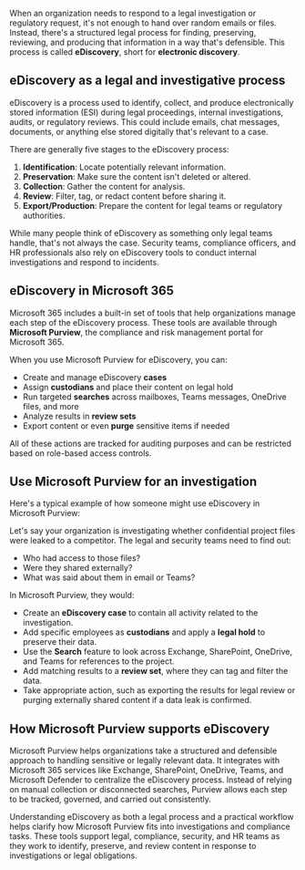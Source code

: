 When an organization needs to respond to a legal investigation or regulatory request, it's not enough to hand over random emails or files. Instead, there's a structured legal process for finding, preserving, reviewing, and producing that information in a way that's defensible. This process is called **eDiscovery**, short for **electronic discovery**.

## eDiscovery as a legal and investigative process

eDiscovery is a process used to identify, collect, and produce electronically stored information (ESI) during legal proceedings, internal investigations, audits, or regulatory reviews. This could include emails, chat messages, documents, or anything else stored digitally that's relevant to a case.

There are generally five stages to the eDiscovery process:

1. **Identification**: Locate potentially relevant information.
1. **Preservation**: Make sure the content isn't deleted or altered.
1. **Collection**: Gather the content for analysis.
1. **Review**: Filter, tag, or redact content before sharing it.
1. **Export/Production**: Prepare the content for legal teams or regulatory authorities.

While many people think of eDiscovery as something only legal teams handle, that's not always the case. Security teams, compliance officers, and HR professionals also rely on eDiscovery tools to conduct internal investigations and respond to incidents.

## eDiscovery in Microsoft 365

Microsoft 365 includes a built-in set of tools that help organizations manage each step of the eDiscovery process. These tools are available through **Microsoft Purview**, the compliance and risk management portal for Microsoft 365.

When you use Microsoft Purview for eDiscovery, you can:

- Create and manage eDiscovery **cases**
- Assign **custodians** and place their content on legal hold
- Run targeted **searches** across mailboxes, Teams messages, OneDrive files, and more
- Analyze results in **review sets**
- Export content or even **purge** sensitive items if needed

All of these actions are tracked for auditing purposes and can be restricted based on role-based access controls.

## Use Microsoft Purview for an investigation

Here's a typical example of how someone might use eDiscovery in Microsoft Purview:

Let's say your organization is investigating whether confidential project files were leaked to a competitor. The legal and security teams need to find out:

- Who had access to those files?
- Were they shared externally?
- What was said about them in email or Teams?

In Microsoft Purview, they would:

- Create an **eDiscovery case** to contain all activity related to the investigation.
- Add specific employees as **custodians** and apply a **legal hold** to preserve their data.
- Use the **Search** feature to look across Exchange, SharePoint, OneDrive, and Teams for references to the project.
- Add matching results to a **review set**, where they can tag and filter the data.
- Take appropriate action, such as exporting the results for legal review or purging externally shared content if a data leak is confirmed.

## How Microsoft Purview supports eDiscovery

Microsoft Purview helps organizations take a structured and defensible approach to handling sensitive or legally relevant data. It integrates with Microsoft 365 services like Exchange, SharePoint, OneDrive, Teams, and Microsoft Defender to centralize the eDiscovery process. Instead of relying on manual collection or disconnected searches, Purview allows each step to be tracked, governed, and carried out consistently.

Understanding eDiscovery as both a legal process and a practical workflow helps clarify how Microsoft Purview fits into investigations and compliance tasks. These tools support legal, compliance, security, and HR teams as they work to identify, preserve, and review content in response to investigations or legal obligations.

